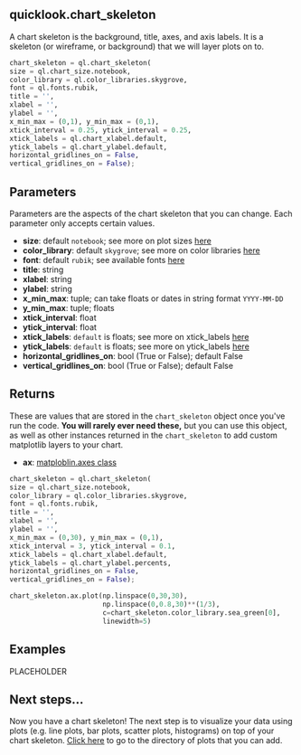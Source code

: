 ## quicklook.chart_skeleton
A chart skeleton is the background, title, axes, and axis labels. It is a skeleton (or wireframe, or background) that we will layer plots on to.
```python
chart_skeleton = ql.chart_skeleton(
size = ql.chart_size.notebook,
color_library = ql.color_libraries.skygrove,
font = ql.fonts.rubik,
title = '',
xlabel = '',
ylabel = '',
x_min_max = (0,1), y_min_max = (0,1),
xtick_interval = 0.25, ytick_interval = 0.25,
xtick_labels = ql.chart_xlabel.default,
ytick_labels = ql.chart_ylabel.default,
horizontal_gridlines_on = False,
vertical_gridlines_on = False);
```

## Parameters
Parameters are the aspects of the chart skeleton that you can change. Each parameter only accepts certain values.
- **size**: default `notebook`; see more on plot sizes [here]()
- **color_library**: default `skygrove`; see more on color libraries [here]()
- **font**: default `rubik`; see available fonts [here]()
- **title**: string
- **xlabel**: string
- **ylabel**: string
- **x_min_max**: tuple; can take floats or dates in string format `YYYY-MM-DD`
- **y_min_max**: tuple; floats
- **xtick_interval**: float
- **ytick_interval**: float
- **xtick_labels**: `default` is floats; see more on xtick_labels [here]()
- **ytick_labels**: `default` is floats; see more on ytick_labels [here]()
- **horizontal_gridlines_on**: bool (True or False); default False
- **vertical_gridlines_on**: bool (True or False); default False

## Returns
These are values that are stored in the `chart_skeleton` object once you've run the code. **You will rarely ever need these,** but you can use this object, as well as other instances returned in the `chart_skeleton` to add custom matplotlib layers to your chart.
- **ax**: [matploblin.axes class](https://matplotlib.org/stable/api/axes_api.html)
```python
chart_skeleton = ql.chart_skeleton(
size = ql.chart_size.notebook,
color_library = ql.color_libraries.skygrove,
font = ql.fonts.rubik,
title = '',
xlabel = '',
ylabel = '',
x_min_max = (0,30), y_min_max = (0,1),
xtick_interval = 3, ytick_interval = 0.1,
xtick_labels = ql.chart_xlabel.default,
ytick_labels = ql.chart_ylabel.percents,
horizontal_gridlines_on = False,
vertical_gridlines_on = False);

chart_skeleton.ax.plot(np.linspace(0,30,30),
                       np.linspace(0,0.8,30)**(1/3),
                       c=chart_skeleton.color_library.sea_green[0],
                       linewidth=5)
```
## Examples
PLACEHOLDER

## Next steps...
Now you have a chart skeleton! The next step is to visualize your data using plots (e.g. line plots, bar plots, scatter plots, histograms) on top of your chart skeleton. [Click here](https://github.com/alexdsbreslav/quicklook/tree/master/how_to_use_quicklook) to go to the directory of plots that you can add.
